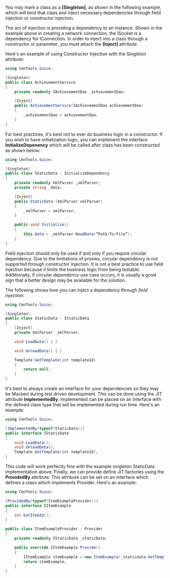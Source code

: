 You may mark a class as a **[Singleton]**, as shown in the following example, which will bind that class and inject necessary dependencies through field injection or constructor injection.

The act of injection is providing a dependency to an instance. Shown in the example above in creating a network connection, the ISocket is a dependency for IConnection. In order to inject into a class through a constructor or parameter, you must attach the **[Inject]** attribute.

Here's an example of using Constructor Injection with the Singleton attribute:

```c#
using CmnTools.Suice;

[Singleton] 
public class AchievementService 
{ 
    private readonly IAchievementDao _achievementDao;

    [Inject]
    public AchievementService(IAchievementDao achievementDao) 
    {
        _achievementDao = achievementDao;
    } 
}
```

For best practices, it's best not to ever do business logic in a constructor. If you wish to have initialization logic, you can implement the interface **InitializeDepenency** which will be called after class has been constructed as shown below:

```c#
using CmnTools.Suice;

[Singleton] 
public class StaticData : InitializeDependency 
{ 
    private readonly XmlParser _xmlParser;
    private string _data;

    [Inject]
    public StaticData (XmlParser xmlParser) 
    {
        _xmlParser = xmlParser;
    } 

    public void Initialize() 
    {
        this.data = _xmlParser.ReadData(“Path/To/File”);
    }
}
```

Field injection should only be used if and only if you require circular dependency. Due to the limitations of proxies, circular dependency is not supported through constructor injection. It is not a best practice to use field injection because it limits the business logic from being testable. Additionally, if _circular dependency_ use case occurs, it is usually a good sign that a better design may be available for the solution.

The following shows how you can inject a dependency through _field injection_:

```c#
using CmnTools.Suice;

[Singleton] 
public class StaticData : IStaticData 
{ 
    [Inject] 
    private XmlParser _xmlParser;

    void LoadData() { }

    void UnloadData() { }

    Template GetTemplate(int templateId) 
    {
        return null;
    }
}
```

It's best to always create an interface for your dependencies so they may be Mocked during test driven development. This can be done using the JIT attribute **ImplementedBy**. Implemented can be placed on an interface with the defined class type that will be implemented during run time. Here's an example:

```c#
using CmnTools.Suice;

[ImplementedBy(typeof(StaticData))] 
public interface IStaticData 
{ 
    void LoadData(); 
    void UnloadData();
    Template GetTemplate(int templateId);
}
```

This code will work perfectly fine with the example singleton StaticData implementation above. Finally, we can provide define JIT factories using the **ProvidedBy** attribute. This attribute can be set on an interface which defines a class which implements Provider. Here's an example:

```c#
using CmnTools.Suice;

[ProvidedBy(typeof(ItemExampleProvider))] 
public interface IItemExample 
{ 
    int GetItemId(); 
}

public class ItemExampleProvider : Provider 
{
    private readonly IStaticData _staticData;

    public override IItemExample Provide() 
    {
        IItemExample itemExample = new ItemExample(_staticdata.GetTemplate(Rnd.Get(0,1));
        return itemExample;
    }
}
```